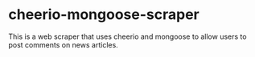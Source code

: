 # cheerio-mongoose-scraper
This is a web scraper that uses cheerio and mongoose to allow users to post comments on news articles.

